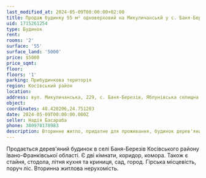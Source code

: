 ```yaml
---
last_modified_at: 2024-05-09T00:00:00+02:00
title: Продаж будинку 55 м² одноверховий на Микуличанськй у с. Баня-Березів
uid: 1715261254
type: Будинок
rent:
rooms: '2'
surface: '55'
surface_land: '5000'
price: $5000
price_sqmt:
floor:
floors: '1'
parking: Прибудинкова територія
region: Косівський район
location:
address: вул. Микуличанська, 229, с. Баня-Березів, Яблунівська селищна територіальна громада
object:
coordinates: 48.420206,24.751203
date: 2024-05-09T00:00:00.000Z
seller: Надія Басараба
phone: 380978178983
description: Вторинне житло, придатне для проживання, будинок дерев'яний
---
```


Продається дерев'яний будинок в селі Баня-Березів Косівського району Івано-Франківської області. Є дві кімнати, коридор, комора. Також є стайня, стодола, літня кухня та криниця, сад, город. Гірська місцевість, поруч ліс. Вторинна житлова нерухомість.
